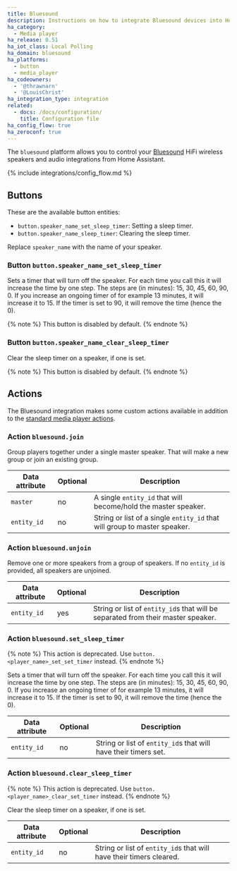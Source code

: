 ```yaml
---
title: Bluesound
description: Instructions on how to integrate Bluesound devices into Home Assistant.
ha_category:
  - Media player
ha_release: 0.51
ha_iot_class: Local Polling
ha_domain: bluesound
ha_platforms:
  - button
  - media_player
ha_codeowners:
  - '@thrawnarn'
  - '@LouisChrist'
ha_integration_type: integration
related:
  - docs: /docs/configuration/
    title: Configuration file
ha_config_flow: true
ha_zeroconf: true
---
```


The `bluesound` platform allows you to control your [Bluesound](https://www.bluesound.com/) HiFi wireless speakers and audio integrations from Home Assistant.

{% include integrations/config_flow.md %}

## Buttons

These are the available button entities:

- `button.speaker_name_set_sleep_timer`: Setting a sleep timer.
- `button.speaker_name_sleep_timer`: Clearing the sleep timer.

Replace `speaker_name` with the name of your speaker.

### Button `button.speaker_name_set_sleep_timer`

Sets a timer that will turn off the speaker. For each time you call this it will increase the time by one step. The steps are (in minutes): 15, 30, 45, 60, 90, 0.
If you increase an ongoing timer of for example 13 minutes, it will increase it to 15. If the timer is set to 90, it will remove the time (hence the 0).

{% note %}
This button is disabled by default.
{% endnote %}

### Button `button.speaker_name_clear_sleep_timer`

Clear the sleep timer on a speaker, if one is set.

{% note %}
This button is disabled by default.
{% endnote %}

## Actions

The Bluesound integration makes some custom actions available in addition to the [standard media player actions](/integrations/media_player/#actions).

### Action `bluesound.join`

Group players together under a single master speaker. That will make a new group or join an existing group.

| Data attribute | Optional | Description                                                               |
| ---------------------- | -------- | ------------------------------------------------------------------------- |
| `master`               | no       | A single `entity_id` that will become/hold the master speaker.            |
| `entity_id`            | no       | String or list of a single `entity_id` that will group to master speaker. |

### Action `bluesound.unjoin`

Remove one or more speakers from a group of speakers. If no `entity_id` is provided, all speakers are unjoined.

| Data attribute | Optional | Description                                                                      |
| ---------------------- | -------- | -------------------------------------------------------------------------------- |
| `entity_id`            | yes      | String or list of `entity_id`s that will be separated from their master speaker. |

### Action `bluesound.set_sleep_timer`

{% note %}
This action is deprecated. Use `button.<player_name>_set_set_timer` instead.
{% endnote %}

Sets a timer that will turn off the speaker. For each time you call this it will increase the time by one step. The steps are (in minutes): 15, 30, 45, 60, 90, 0.
If you increase an ongoing timer of for example 13 minutes, it will increase it to 15. If the timer is set to 90, it will remove the time (hence the 0).

| Data attribute | Optional | Description                                                     |
| ---------------------- | -------- | --------------------------------------------------------------- |
| `entity_id`            | no       | String or list of `entity_id`s that will have their timers set. |

### Action `bluesound.clear_sleep_timer`

{% note %}
This action is deprecated. Use `button.<player_name>_clear_set_timer` instead.
{% endnote %}

Clear the sleep timer on a speaker, if one is set.

| Data attribute | Optional | Description                                                         |
| ---------------------- | -------- | ------------------------------------------------------------------- |
| `entity_id`            | no       | String or list of `entity_id`s that will have their timers cleared. |
